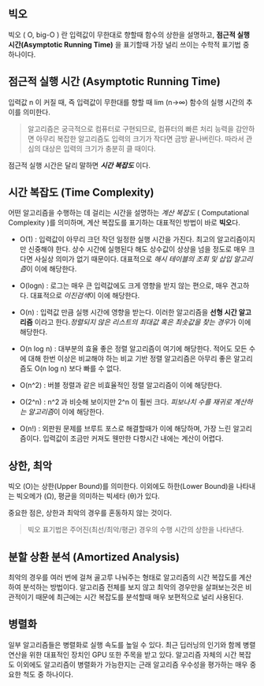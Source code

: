 ## 빅오

빅오 ( O, big-O ) 란 입력값이 무한대로 향할때 함수의 상한을 설명하고,
**점근적 실행 시간(Asymptotic Running Time)** 을 표기할때 가장 널리 쓰이는 수학적 표기법 중 하나이다.

## 점근적 실행 시간 (Asymptotic Running Time)

 입력값 n 이 커질 때, 즉 입력값이 무한대를 향할 때 lim (n→∞) 함수의 실행 시간의 추이를 의미한다.   

 > 알고리즘은 궁극적으로 컴퓨터로 구현되므로, 컴퓨터의 빠른 처리 능력을 감안하면 아무리 복잡한 알고리즘도 입력의 크기가 작다면 금방 끝나버린다. 따라서 관심의 대상은 입력의 크기가 충분히 클 때이다.

점근적 실행 시간은 달리 말하면 **_시간 복잡도_** 이다.

## 시간 복잡도 (Time Complexity)
 어떤 알고리즘을 수행하는 데 걸리는 시간을 설명하는 _계산 복잡도_ ( Computational Complexity )를 의미하며, 계산 복잡도를 표기하는 대표적인 방법이 바로 **빅오**다.

- O(1) : 입력값이 아무리 크던 작던 일정한 실행 시간을 가진다. 최고의 알고리즘이지만 신중해야 한다. 상수 시간에 실행된다 해도 상수값이 상상을 넘을 정도로 매우 크다면 사실상 의미가 없기 때문이다. 대표적으로 *해시 테이블의 조회 및 삽입 알고리즘*이 이에 해당한다.

- O(logn) : 로그는 매우 큰 입력값에도 크게 영향을 받지 않는 편으로, 매우 견고하다. 대표적으로 *이진검색*이 이에 해당한다.

- O(n) : 입력값 만큼 실행 시간에 영향을 받는다. 이러한 알고리즘을 **선형 시간 알고리즘** 이라고 한다.*정렬되지 않은 리스트의 최대값 혹은 최솟값을 찾는 경우*가 이에 해당한다.

- O(n log n) : 대부분의 효율 좋은 정렬 알고리즘이 여기에 해당한다. 적어도 모든 수에 대해 한번 이상은 비교해야 하는 비교 기반 정렬 알고리즘은 아무리 좋은 알고리즘도 O(n log n) 보다 빠를 수 없다.

- O(n^2) : 버블 정렬과 같은 비효율적인 정렬 알고리즘이 이에 해당한다.

- O(2^n) : n^2 과 비슷해 보이지만 2^n 이 훨씬 크다. *피보나치 수를 재귀로 계산하는 알고리즘*이 이에 해당한다.

- O(n!) : 외판원 문제를 브루트 포스로 해결할때가 이에 해당하며, 가장 느린 알고리즘이다. 입력값이 조금만 커져도 웬만한 다항시간 내에는 계산이 어렵다.

## 상한, 최악
빅오 (O)는 상한(Upper Bound)를 의미한다. 이외에도 하한(Lower Bound)을 나타내는 빅오메가 (Ω), 평균을 의미하는 빅세타 (θ)가 있다.

중요한 점은, 상한과 최악의 경우를 혼동하지 않는 것이다.

> 빅오 표기법은 주어진(최선/최악/평균) 경우의 수행 시간의 상한을 나타낸다.

## 분할 상환 분석 (Amortized Analysis)
최악의 경우를 여러 번에 걸쳐 골고루 나눠주는 형태로 알고리즘의 시간 복잡도를 계산하여 분석하는 방법이다. 알고리즘 전체를 보지 않고 최악의 경우만을 살펴보는것은 비관적이기 때문에 최근에는 시간 복잡도를 분석할때 매우 보편적으로 널리 사용된다.


## 병렬화
일부 알고리즘들은 병렬화로 실행 속도를 높일 수 있다. 최근 딥러닝의 인기와 함께 병렬 연산을 위한 대표적인 장치인 GPU 또한 주목을 받고 있다. 알고리즘 자체의 시간 복잡도 이외에도 알고리즘이 병렬화가 가능한지는 근래 알고리즘 우수성을 평가하는 매우 중요한 척도 중 하나이다.